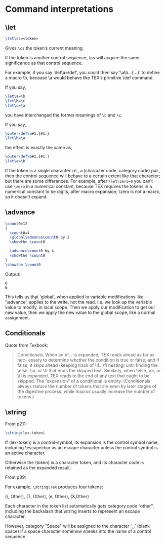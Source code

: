 # Command interpretations

## \let

```tex
\let\cs=<token>
```

Gives `\cs` the token’s current meaning.

If the token is another control sequence, \cs will acquire the same significance as that control
sequence.

For example, if you say ‘\let\a=\def’, you could then say ‘\a\b...{...}’ to define
a macro \b, because \a would behave like TEX’s primitive \def command.

If you say,

```tex
\let\a=\b
\let\b=\c
\let\c=\a
```

you have interchanged the former meanings of `\b` and `\c`.

If you say,

```tex
\outer\def\a#1.{#1:}
\let\b=\a
```

the effect is exactly the same as,

```tex
\outer\def\b#1.{#1:}
\let\a=\b
```

If the token is a single character i.e., a (character code, category code) pair, then the control sequence will behave to a certain extent like that character; but there are some differences. For example, after `\let\zero=0` you can’t use `\zero` in a numerical constant, because TEX requires the tokens in a numerical constant to be digits, after macro expansion; \zero is not a macro, so it doesn’t expand.

## \advance

```tex
\count0=12
{
  \count0=4
  \global\advance\count0 by 2
  \showthe \count0

  \advance\count0 by 4
  \showthe \count0
}
\showthe \count0
```

Output:

```plaintext
6
6
```

This tells us that 'global', when applied to variable modifications like '\advance', applies to the write, not the read. i.e. we look up the variable value to modify, in local scope. Then we apply our modification to get our new value, then we apply the new value to the global scope, like a normal assignment.

## Conditionals

Quote from Texbook:

> Conditionals. When an \if... is expanded, TEX reads ahead as far as nec- essary to determine whether the condition is true or false; and if false, it skips ahead (keeping track of \if...\fi nesting) until finding the \else, \or, or \fi that ends the skipped text. Similarly, when \else, \or, or \fi is expanded, TEX reads to the end of any text that ought to be skipped. The “expansion” of a conditional is empty. (Conditionals always reduce the number of tokens that are seen by later stages of the digestive process, while macros usually increase the number of tokens.)

## \string

From p211:

```tex
\string⟨lex-token⟩
```

If ⟨lex-token⟩ is a control-symbol, its expansion is the control symbol name, including \escapechar as an escape character unless the control symbol is  an active character.

Otherwise the ⟨token⟩ is a character token, and its character code is retained as the expanded result.

From p39:

For example, `\string\TeX` produces four tokens:

(\\, Other), (T, Other), (e, Other), (X,Other)

Each character in the token list automatically gets category code “other”, including the backslash that \string inserts to represent an escape character.

However, category "Space" will be assigned to the character ‘␣’ (blank space) if a space character somehow sneaks into the name of a control sequence.
